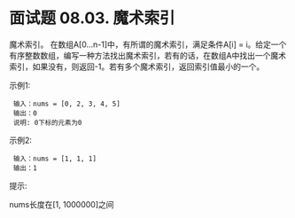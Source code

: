 # 面试题 08.03. 魔术索引

魔术索引。 在数组A[0...n-1]中，有所谓的魔术索引，满足条件A[i] = i。给定一个有序整数数组，编写一种方法找出魔术索引，若有的话，在数组A中找出一个魔术索引，如果没有，则返回-1。若有多个魔术索引，返回索引值最小的一个。

示例1:

```
 输入：nums = [0, 2, 3, 4, 5]
 输出：0
 说明: 0下标的元素为0
```

示例2:

```
 输入：nums = [1, 1, 1]
 输出：1
```

提示:

nums长度在[1, 1000000]之间
